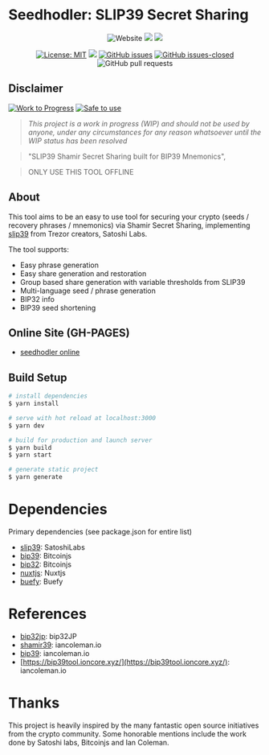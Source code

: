 
# Seedhodler: SLIP39 Secret Sharing

<center>
<p align="center">

![Website](https://img.shields.io/website?down_color=red&down_message=offline&up_color=green&up_message=online&url=https%3A%2F%2Fseedhodler.io)
![](https://github.com/seedhodler/seedhodler/workflows/es-lint/badge.svg) 
![](https://github.com/seedhodler/seedhodler/workflows/deploy/badge.svg) 

[![License: MIT](https://img.shields.io/badge/License-MIT-yellow.svg)](https://opensource.org/licenses/MIT) ![](https://api.dependabot.com/badges/status?host=github&repo=seedhodler/seedhodler) [![GitHub issues](https://img.shields.io/github/issues/seedhodler/seedhodler.svg)](https://GitHub.com/seedhodler/seedhodler/issues/) [![GitHub issues-closed](https://img.shields.io/github/issues-closed/seedhodler/seedhodler.svg)](https://GitHub.com/seedhodler/seedhodler/issues?q=is%3Aissue+is%3Aclosed)
![GitHub pull requests](https://img.shields.io/github/issues-pr/seedhodler/seedhodler)

</p>
</center>

## Disclaimer

[![Work to Progress](https://img.shields.io/badge/Work_in_progress-YES-RED.svg)](https://shields.io/) [![Safe to use](https://img.shields.io/badge/Safe_to_use-TEST_ONLY-RED.svg)](https://shields.io/) 

> _This project is a work in progress (WIP) and should not be used by anyone, under any circumstances for any reason whatsoever until the WIP status has been resolved_

> &#34;SLIP39 Shamir Secret Sharing built for BIP39 Mnemonics&#34;,

> ONLY USE THIS TOOL OFFLINE

## About

This tool aims to be an easy to use tool for securing your crypto (seeds / recovery phrases / mnemonics) via Shamir Secret Sharing, implementing [slip39](https://github.com/satoshilabs/slips/blob/master/slip-0039.md) from Trezor creators, Satoshi Labs. 

The tool supports:
- Easy phrase generation
- Easy share generation and restoration
- Group based share generation with variable thresholds from SLIP39
- Multi-language seed / phrase generation
- BIP32 info
- BIP39 seed shortening


## Online Site (GH-PAGES) 

- [seedhodler online](https://seedhodler.github.io/seedhodler/)

## Build Setup

```bash
# install dependencies
$ yarn install

# serve with hot reload at localhost:3000
$ yarn dev

# build for production and launch server
$ yarn build
$ yarn start

# generate static project
$ yarn generate
```

# Dependencies

Primary dependencies (see package.json for entire list)

- [slip39](https://github.com/satoshilabs/slips/blob/master/slip-0039.md): SatoshiLabs
- [bip39](https://github.com/bitcoinjs/bip39): Bitcoinjs
- [bip32](https://github.com/bitcoinjs/bip32): Bitcoinjs
- [nuxtjs](https://nuxtjs.org/): Nuxtjs
- [buefy](https://buefy.org/documentation/loading): Buefy

# References

- [bip32jp](https://bip32jp.github.io/english/): bip32JP
- [shamir39](https://iancoleman.io/shamir39/): iancoleman.io
- [bip39](https://iancoleman.io/bip39/): iancoleman.io
- [https://bip39tool.ioncore.xyz/](https://bip39tool.ioncore.xyz/): iancoleman.io

# Thanks

This project is heavily inspired by the many fantastic open source initiatives from the crypto community. Some honorable mentions include the work done by Satoshi labs, Bitcoinjs and Ian Coleman.